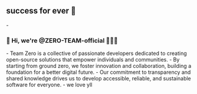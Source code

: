 <h2>success for ever 🚀</h2>
- <h3>👋 Hi, we're @ZERO-TEAM-official 👨🏻‍🎤 </h3>
- Team Zero is a collective of passionate developers dedicated to creating open-source solutions that empower individuals and communities.
- By starting from ground zero, we foster innovation and collaboration, building a foundation for a better digital future.
- Our commitment to transparency and shared knowledge drives us to develop accessible, reliable, and sustainable software for everyone.
- we love yll
  
<!---
ZERO-TEAM-official/ZERO-TEAM-official is a ✨ special ✨ repository because its `README.md` (this file) appears on your GitHub profile.
You can click the Preview link to take a look at your changes.
--->
